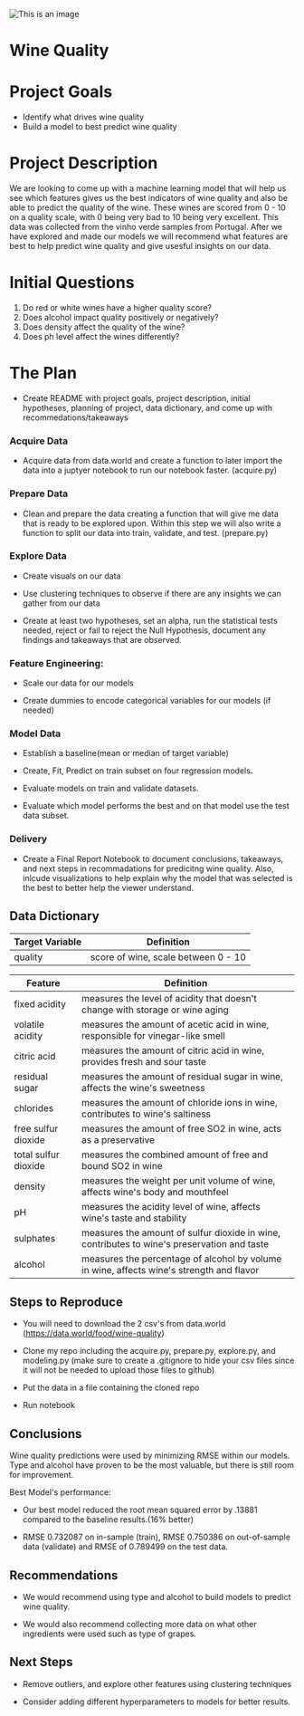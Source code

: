 
![This is an image](https://e0.pxfuel.com/wallpapers/599/789/desktop-wallpaper-cabernet-background-cabernet-cabernet-background-and-cabernet-sauvignon-background-wine.jpg)


# Wine Quality

# Project Goals

 - Identify what drives wine quality 
 - Build a model to best predict wine quality 

# Project Description

We are looking to come up with a machine learning model that will help us see which features gives us the best indicators of wine quality and also be able to predict the quality of the wine. These wines are scored from 0 - 10 on a quality scale, with 0 being very bad to 10 being very excellent. This data was collected from the vinho verde samples from Portugal. After we have explored and made our models we will recommend what features are best to help predict wine quality and give usesful insights on our data.

# Initial Questions

 1. Do red or white wines have a higher quality score?
 2. Does alcohol impact quality positively or negatively?
 3. Does density affect the quality of the wine?
 4. Does ph level affect the wines differently?


# The Plan

 - Create README with project goals, project description, initial hypotheses, planning of project, data dictionary, and come up with recommedations/takeaways

### Acquire Data
 - Acquire data from data.world and create a function to later import the data into a juptyer notebook to run our notebook faster. (acquire.py)

### Prepare Data
 - Clean and prepare the data creating a function that will give me data that is ready to be explored upon. Within this step we will also write a function to split our data into train, validate, and test. (prepare.py) 
 
### Explore Data
- Create visuals on our data 

- Use clustering techniques to observe if there are any insights we can gather from our data

- Create at least two hypotheses, set an alpha, run the statistical tests needed, reject or fail to reject the Null Hypothesis, document any findings and takeaways that are observed.

### Feature Engineering:
 - Scale our data for our models
 
 - Create dummies to encode categorical variables for our models (if needed)

### Model Data 
 - Establish a baseline(mean or median of target variable)
 
 - Create, Fit, Predict on train subset on four regression models.
 
 - Evaluate models on train and validate datasets.
 
 - Evaluate which model performs the best and on that model use the test data subset.
 
### Delivery  
 - Create a Final Report Notebook to document conclusions, takeaways, and next steps in recommadations for predicitng wine quality. Also, inlcude visualizations to help explain why the model that was selected is the best to better help the viewer understand. 


## Data Dictionary


| Target Variable |     Definition     |
| --------------- | ------------------ |
|      quality      | score of wine, scale between 0 - 10  |

| Feature  | Definition |
| ------------- | ------------- |
| fixed acidity | measures the level of acidity that doesn't change with storage or wine aging |
| volatile acidity | measures the amount of acetic acid in wine, responsible for vinegar-like smell  |
| citric acid | measures the amount of citric acid in wine, provides fresh and sour taste |
| residual sugar | measures the amount of residual sugar in wine, affects the wine's sweetness |
| chlorides | measures the amount of chloride ions in wine, contributes to wine's saltiness |
| free sulfur dioxide | measures the amount of free SO2 in wine, acts as a preservative | 
| total sulfur dioxide | measures the combined amount of free and bound SO2 in wine |
| density | measures the weight per unit volume of wine, affects wine's body and mouthfeel |
| pH | measures the acidity level of wine, affects wine's taste and stability |
| sulphates | measures the amount of sulfur dioxide in wine, contributes to wine's preservation and taste |
| alcohol | measures the percentage of alcohol by volume in wine, affects wine's strength and flavor |


## Steps to Reproduce

- You will need to download the 2 csv's from data.world (https://data.world/food/wine-quality)

- Clone my repo including the acquire.py, prepare.py, explore.py, and modeling.py (make sure to create a .gitignore to hide your csv files since it will not be needed to upload those files to github)

- Put the data in a file containing the cloned repo

- Run notebook

## Conclusions
 
Wine quality predictions were used by minimizing RMSE within our models. Type and alcohol have proven to be the most valuable, but there is still room for improvement.
 
Best Model's performance:

- Our best model reduced the root mean squared error by .13881 compared to the baseline results.(16% better)

- RMSE 0.732087 on in-sample (train), RMSE 0.750386 on out-of-sample data (validate) and RMSE of 0.789499 on the test data.

## Recommendations
- We would recommend using type and alcohol to build models to predict wine quality. 

- We would also recommend collecting more data on what other ingredients were used such as type of grapes.

## Next Steps
- Remove outliers, and explore other features using clustering techniques

- Consider adding different hyperparameters to models for better results. 
